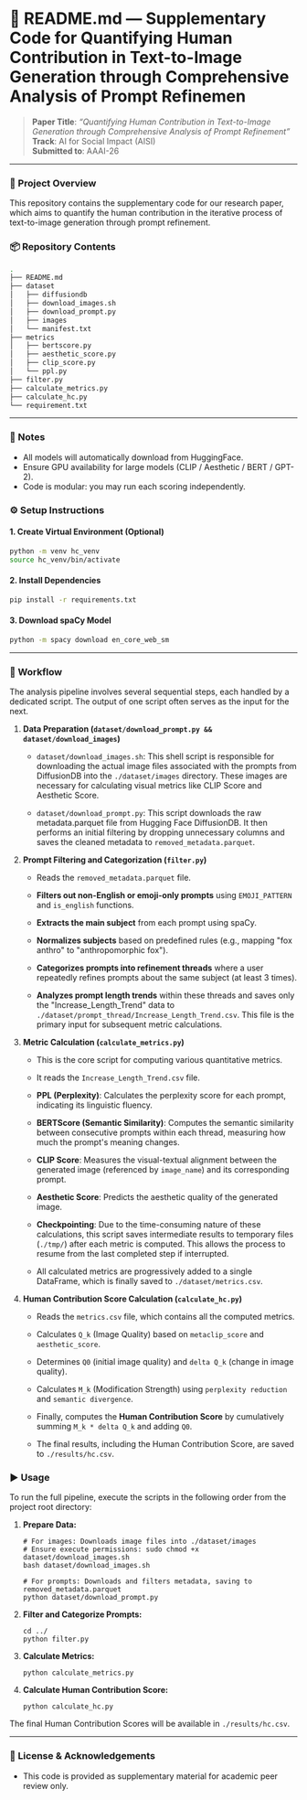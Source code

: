 # 📄 README.md — Supplementary Code for Quantifying Human Contribution in Text-to-Image Generation through Comprehensive Analysis of Prompt Refinemen

> **Paper Title**: *“Quantifying Human Contribution in Text-to-Image Generation through Comprehensive Analysis of Prompt Refinement”*  
> **Track**: AI for Social Impact (AISI)  
> **Submitted to**: AAAI-26  

---

### 🌟 Project Overview
This repository contains the supplementary code for our research paper, which aims to quantify the human contribution in the iterative process of text-to-image generation through prompt refinement. 

### 📦 Repository Contents

```bash
.
├── README.md
├── dataset
│   ├── diffusiondb
│   ├── download_images.sh
│   ├── download_prompt.py
│   ├── images
│   └── manifest.txt
├── metrics
│   ├── bertscore.py
│   ├── aesthetic_score.py
│   ├── clip_score.py
│   └── ppl.py
├── filter.py
├── calculate_metrics.py
├── calculate_hc.py
└── requirement.txt
```

---
### 📌 Notes

- All models will automatically download from HuggingFace.
- Ensure GPU availability for large models (CLIP / Aesthetic / BERT / GPT-2).
- Code is modular: you may run each scoring independently.

### ⚙️ Setup Instructions

#### 1. Create Virtual Environment (Optional)

```bash
python -m venv hc_venv
source hc_venv/bin/activate  
```

#### 2. Install Dependencies

```bash
pip install -r requirements.txt
```
#### 3. Download spaCy Model

```bash
python -m spacy download en_core_web_sm
```

---

### 🚀 Workflow

The analysis pipeline involves several sequential steps, each handled by a dedicated script. The output of one script often serves as the input for the next.

1.  **Data Preparation (`dataset/download_prompt.py && dataset/download_images`)**

    * `dataset/download_images.sh`: This shell script is responsible for downloading the actual image files associated with the prompts from DiffusionDB into the `./dataset/images` directory. These images are necessary for calculating visual metrics like CLIP Score and Aesthetic Score.

    * `dataset/download_prompt.py`: This script downloads the raw metadata.parquet file from Hugging Face DiffusionDB. It then performs an initial filtering by dropping unnecessary columns and saves the cleaned metadata to `removed_metadata.parquet`.

2.  **Prompt Filtering and Categorization (`filter.py`)**

    * Reads the `removed_metadata.parquet` file.

    * **Filters out non-English or emoji-only prompts** using `EMOJI_PATTERN` and `is_english` functions.

    * **Extracts the main subject** from each prompt using spaCy.

    * **Normalizes subjects** based on predefined rules (e.g., mapping "fox anthro" to "anthropomorphic fox").

    * **Categorizes prompts into refinement threads** where a user repeatedly refines prompts about the same subject (at least 3 times).

    * **Analyzes prompt length trends** within these threads and saves only the "Increase_Length_Trend" data to `./dataset/prompt_thread/Increase_Length_Trend.csv`. This file is the primary input for subsequent metric calculations.

3.  **Metric Calculation (`calculate_metrics.py`)**

    * This is the core script for computing various quantitative metrics.

    * It reads the `Increase_Length_Trend.csv` file.

    * **PPL (Perplexity)**: Calculates the perplexity score for each prompt, indicating its linguistic fluency.

    * **BERTScore (Semantic Similarity)**: Computes the semantic similarity between consecutive prompts within each thread, measuring how much the prompt's meaning changes.

    * **CLIP Score**: Measures the visual-textual alignment between the generated image (referenced by `image_name`) and its corresponding prompt.

    * **Aesthetic Score**: Predicts the aesthetic quality of the generated image.

    * **Checkpointing**: Due to the time-consuming nature of these calculations, this script saves intermediate results to temporary files (`./tmp/`) after each metric is computed. This allows the process to resume from the last completed step if interrupted.

    * All calculated metrics are progressively added to a single DataFrame, which is finally saved to `./dataset/metrics.csv`.

4.  **Human Contribution Score Calculation (`calculate_hc.py`)**

    * Reads the `metrics.csv` file, which contains all the computed metrics.

    * Calculates `Q_k` (Image Quality) based on `metaclip_score` and `aesthetic_score`.

    * Determines `Q0` (initial image quality) and `delta Q_k` (change in image quality).

    * Calculates `M_k` (Modification Strength) using `perplexity reduction` and `semantic divergence`.

    * Finally, computes the **Human Contribution Score** by cumulatively summing `M_k * delta Q_k` and adding `Q0`.

    * The final results, including the Human Contribution Score, are saved to `./results/hc.csv`.


### ▶️ Usage

To run the full pipeline, execute the scripts in the following order from the project root directory:

1.  **Prepare Data:**

    ```
    # For images: Downloads image files into ./dataset/images
    # Ensure execute permissions: sudo chmod +x dataset/download_images.sh
    bash dataset/download_images.sh

    # For prompts: Downloads and filters metadata, saving to removed_metadata.parquet
    python dataset/download_prompt.py
    ```

2.  **Filter and Categorize Prompts:**

    ```
    cd ../
    python filter.py
    ```

3.  **Calculate Metrics:**

    ```
    python calculate_metrics.py
    ```

4.  **Calculate Human Contribution Score:**

    ```
    python calculate_hc.py
    ```

The final Human Contribution Scores will be available in `./results/hc.csv`.

---

### 📄 License & Acknowledgements

- This code is provided as supplementary material for academic peer review only.
